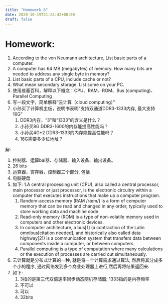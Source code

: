 ```yaml
---
title: "Homework_6"
date: 2020-10-19T21:24:42+08:00
draft: false
---
```



# Homework:
1. According to the von Neumann architecture, List basic parts of a computer.
2. A computer has 64 MB (megabytes) of memory. How many bits are needed to address any single byte in memory?
3. List basic parts of a CPU, include cache or not?
4. What mean secondary storage. List some on your PC.
5. 使用维基百科，解释以下概念：CPU、RAM、ROM、Bus (computing)、Parallel Computing
6. 写一段文字，简单解释“云计算（cloud computing）”
7. 小孙买了计算机主板，说明书表明“支持双通道DDR3-1333内存, 最大支持16G”
    1. DDR3内存，“3”和“1333”的含义是什么？
    2. 小孙买8G DDR3-1600的内存能提高性能吗？
    3. 小孙买4G*2 DDR3-1333的内存能提高性能吗？
    4. 16G需要多少位地址？

解:
1. 控制器、运算bai器、存储器、输入设备、输出设备。
1. 26 bits
1. 运算器，寄存器，控制器三个部分, 包括
1. 电脑硬盘
1. 如下:
    1.A central processing unit (CPU), also called a central processor, main processor or just processor, is the electronic circuitry within a computer that executes instructions that make up a computer program.
    1. Random-access memory (RAM /ræm/) is a form of computer memory that can be read and changed in any order, typically used to store working data and machine code.
    1. Read-only memory (ROM) is a type of non-volatile memory used in computers and other electronic devices.
    1. In computer architecture, a bus[1] (a contraction of the Latin omnibus[citation needed], and historically also called data highway[2]) is a communication system that transfers data between components inside a computer, or between computers.
    1. Parallel computing is a type of computation where many calculations or the execution of processes are carried out simultaneously.
1. 云计算就是分布式计算的一种, 就是将一个计算需求通过算法, 然后将其分成多个小的程序, 通过网络发到多个商业处理器上进行,然后再将结果返回来.
1. 如下:
    1. 3指的是第三代双倍速率同步动态随机存储器; 1333指的是内存频率
    1. 不可以
    1. 可以
    1. 32bits
